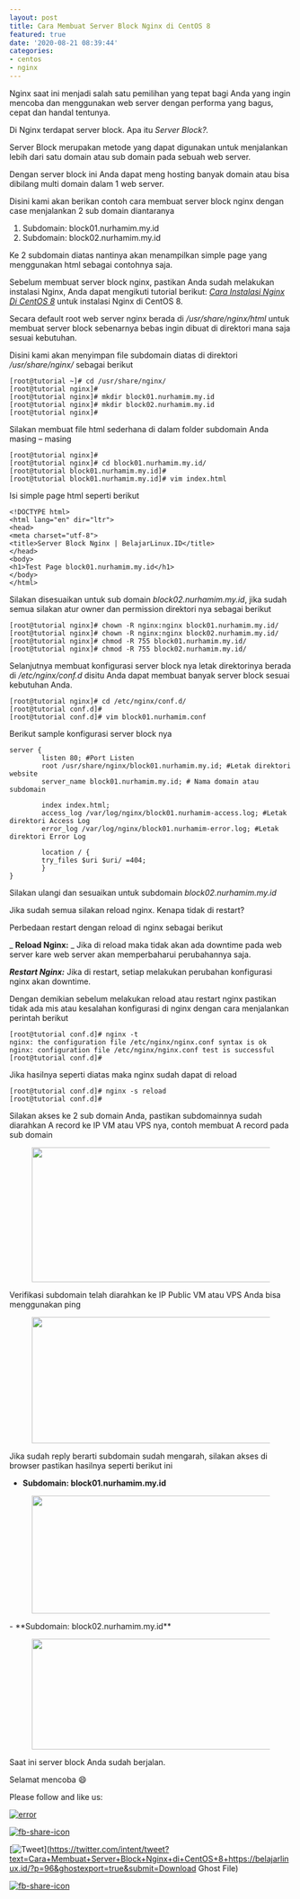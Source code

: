 ```yaml
---
layout: post
title: Cara Membuat Server Block Nginx di CentOS 8
featured: true
date: '2020-08-21 08:39:44'
categories:
- centos
- nginx
---
```


Nginx saat ini menjadi salah satu pemilihan yang tepat bagi Anda yang ingin mencoba dan menggunakan web server dengan performa yang bagus, cepat dan handal tentunya.

Di Nginx terdapat server block. Apa itu _Server Block?._

Server Block merupakan metode yang dapat digunakan untuk menjalankan lebih dari satu domain atau sub domain pada sebuah web server.

Dengan server block ini Anda dapat meng hosting banyak domain atau bisa dibilang multi domain dalam 1 web server.

Disini kami akan berikan contoh cara membuat server block nginx dengan case menjalankan 2 sub domain diantaranya

1. Subdomain: block01.nurhamim.my.id
2. Subdomain: block02.nurhamim.my.id

Ke 2 subdomain diatas nantinya akan menampilkan simple page yang menggunakan html sebagai contohnya saja.

Sebelum membuat server block nginx, pastikan Anda sudah melakukan instalasi Nginx, Anda dapat mengikuti tutorial berikut: _[Cara Instalasi Nginx Di CentOS 8](/cara-instalasi-nginx-di-centos-8/)_ untuk instalasi Nginx di CentOS 8.

Secara default root web server nginx berada di _/usr/share/nginx/html_ untuk membuat server block sebenarnya bebas ingin dibuat di direktori mana saja sesuai kebutuhan.

Disini kami akan menyimpan file subdomain diatas di direktori _/usr/share/nginx/_ sebagai berikut

    [root@tutorial ~]# cd /usr/share/nginx/
    [root@tutorial nginx]#
    [root@tutorial nginx]# mkdir block01.nurhamim.my.id
    [root@tutorial nginx]# mkdir block02.nurhamim.my.id
    [root@tutorial nginx]#

Silakan membuat file html sederhana di dalam folder subdomain Anda masing – masing

    [root@tutorial nginx]#
    [root@tutorial nginx]# cd block01.nurhamim.my.id/
    [root@tutorial block01.nurhamim.my.id]#
    [root@tutorial block01.nurhamim.my.id]# vim index.html

Isi simple page html seperti berikut

    <!DOCTYPE html>
    <html lang="en" dir="ltr">
    <head>
    <meta charset="utf-8">
    <title>Server Block Nginx | BelajarLinux.ID</title>
    </head>
    <body>
    <h1>Test Page block01.nurhamim.my.id</h1>
    </body>
    </html>

Silakan disesuaikan untuk sub domain _block02.nurhamim.my.id_, jika sudah semua silakan atur owner dan permission direktori nya sebagai berikut

    [root@tutorial nginx]# chown -R nginx:nginx block01.nurhamim.my.id/
    [root@tutorial nginx]# chown -R nginx:nginx block02.nurhamim.my.id/
    [root@tutorial nginx]# chmod -R 755 block01.nurhamim.my.id/
    [root@tutorial nginx]# chmod -R 755 block02.nurhamim.my.id/

Selanjutnya membuat konfigurasi server block nya letak direktorinya berada di _/etc/nginx/conf.d_ disitu Anda dapat membuat banyak server block sesuai kebutuhan Anda.

    [root@tutorial nginx]# cd /etc/nginx/conf.d/
    [root@tutorial conf.d]#
    [root@tutorial conf.d]# vim block01.nurhamim.conf

Berikut sample konfigurasi server block nya

    server {
            listen 80; #Port Listen
            root /usr/share/nginx/block01.nurhamim.my.id; #Letak direktori website
            server_name block01.nurhamim.my.id; # Nama domain atau subdomain
    
            index index.html;
            access_log /var/log/nginx/block01.nurhamim-access.log; #Letak direktori Access Log
            error_log /var/log/nginx/block01.nurhamim-error.log; #Letak direktori Error Log
    
            location / {
            try_files $uri $uri/ =404;
            }
    }

Silakan ulangi dan sesuaikan untuk subdomain _block02.nurhamim.my.id_

Jika sudah semua silakan reload nginx. Kenapa tidak di restart?

Perbedaan restart dengan reload di nginx sebagai berikut

_ **Reload Nginx:** _ Jika di reload maka tidak akan ada downtime pada web server kare web server akan memperbaharui perubahannya saja.

**_Restart Nginx:_** Jika di restart, setiap melakukan perubahan konfigurasi nginx akan downtime.

Dengan demikian sebelum melakukan reload atau restart nginx pastikan tidak ada mis atau kesalahan konfigurasi di nginx dengan cara menjalankan perintah berikut

    [root@tutorial conf.d]# nginx -t
    nginx: the configuration file /etc/nginx/nginx.conf syntax is ok
    nginx: configuration file /etc/nginx/nginx.conf test is successful
    [root@tutorial conf.d]#

Jika hasilnya seperti diatas maka nginx sudah dapat di reload

    [root@tutorial conf.d]# nginx -s reload
    [root@tutorial conf.d]#

Silakan akses ke 2 sub domain Anda, pastikan subdomainnya sudah diarahkan A record ke IP VM atau VPS nya, contoh membuat A record pada sub domain

<figure class="wp-block-image size-large"><img loading="lazy" width="1024" height="240" src="/content/images/wordpress/2020/08/image-19-1024x240.png" alt="" class="wp-image-98" srcset="/content/images/wordpress/2020/08/image-19-1024x240.png 1024w, /content/images/wordpress/2020/08/image-19-300x70.png 300w, /content/images/wordpress/2020/08/image-19-768x180.png 768w, /content/images/wordpress/2020/08/image-19.png 1035w" sizes="(max-width: 1024px) 100vw, 1024px"></figure>

Verifikasi subdomain telah diarahkan ke IP Public VM atau VPS Anda bisa menggunakan ping

<figure class="wp-block-image size-large"><img loading="lazy" width="838" height="225" src="/content/images/wordpress/2020/08/image-20.png" alt="" class="wp-image-99" srcset="/content/images/wordpress/2020/08/image-20.png 838w, /content/images/wordpress/2020/08/image-20-300x81.png 300w, /content/images/wordpress/2020/08/image-20-768x206.png 768w" sizes="(max-width: 838px) 100vw, 838px"></figure>

Jika sudah reply berarti subdomain sudah mengarah, silakan akses di browser pastikan hasilnya seperti berikut ini

- **Subdomain: block01.nurhamim.my.id**
<figure class="wp-block-image size-large"><img loading="lazy" width="1024" height="210" src="/content/images/wordpress/2020/08/image-21-1024x210.png" alt="" class="wp-image-100" srcset="/content/images/wordpress/2020/08/image-21-1024x210.png 1024w, /content/images/wordpress/2020/08/image-21-300x62.png 300w, /content/images/wordpress/2020/08/image-21-768x158.png 768w, /content/images/wordpress/2020/08/image-21.png 1363w" sizes="(max-width: 1024px) 100vw, 1024px"></figure>
- **Subdomain: block02.nurhamim.my.id**
<figure class="wp-block-image size-large"><img loading="lazy" width="1024" height="197" src="/content/images/wordpress/2020/08/image-22-1024x197.png" alt="" class="wp-image-101" srcset="/content/images/wordpress/2020/08/image-22-1024x197.png 1024w, /content/images/wordpress/2020/08/image-22-300x58.png 300w, /content/images/wordpress/2020/08/image-22-768x148.png 768w, /content/images/wordpress/2020/08/image-22.png 1366w" sizes="(max-width: 1024px) 100vw, 1024px"></figure>

Saat ini server block Anda sudah berjalan.

Selamat mencoba 😄

Please follow and like us:

[![error](/wp-content/plugins/ultimate-social-media-icons/images/follow_subscribe.png)](https://api.follow.it/widgets/icon/VHc3d1lpVGdwRnE5QnV0eERCNUx5RCtvTTVoUkNYS3NNRmd5eVhlQW9tNXRHS3VTbGh6Y0NybkRJRS8zSGpjRDVZb1ZGMlNTSEpJYUpuZzZqNzdnd3VSN3dwM2VlQTF6ejJEaGV5UGRUbnlEcHFNd3luYTV4ZTZtUGowVWI2Q2x8M2kzdnBEeUIrUk5xOFI5TXZ3cHF3bFNQRkRJSGhUNGdrRFd0TlNtdE1OWT0=/OA==/)

[![fb-share-icon](/wp-content/plugins/ultimate-social-media-icons/images/visit_icons/fbshare_bck.png "Facebook Share")](https://www.facebook.com/sharer/sharer.php?u=https%3A%2F%2Fbelajarlinux.id%2F%3Fp%3D96%26ghostexport%3Dtrue%26submit%3DDownload+Ghost+File)

[![Tweet](/wp-content/plugins/ultimate-social-media-icons/images/visit_icons/en_US_Tweet.svg "Tweet")](https://twitter.com/intent/tweet?text=Cara+Membuat+Server+Block+Nginx+di+CentOS+8+https://belajarlinux.id/?p=96&ghostexport=true&submit=Download Ghost File)

[![fb-share-icon](/wp-content/plugins/ultimate-social-media-icons/images/share_icons/Pinterest_Save/en_US_save.svg "Pin Share")](#)

<!--kg-card-end: html-->